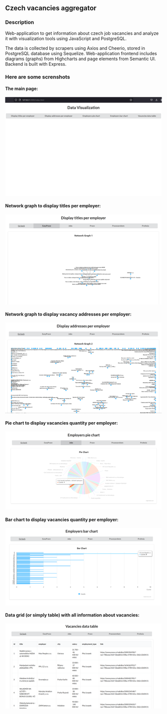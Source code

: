 ## Czech vacancies aggregator
### Description
Web-application to get information about czech job vacancies and analyze it with visualization tools using JavaScript and PostgreSQL.

The data is collected by scrapers using Axios and Cheerio, stored in PostgreSQL database using Sequelize. Web-application frontend includes diagrams (graphs) from Highcharts and page elements from Semantic UI. Backend is built with Express.
### Here are some screnshots
#### The main page:
![screenshot](src/main_page.png)
#### Network graph to display titles per employer:
![screenshot](src/network_graph1.png)
#### Network graph to display vacancy addresses per employer:
![screenshot](src/network_graph2.png)
#### Pie chart to display vacancies quantity per employer:
![screenshot](src/pie_chart.png)
#### Bar chart to display vacancies quantity per employer:
![screenshot](src/bar_chart.png)
#### Data grid (or simply table) with all information about vacancies:
![screenshot](src/data_grid.png)
